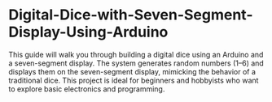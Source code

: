 # Digital-Dice-with-Seven-Segment-Display-Using-Arduino
This guide will walk you through building a digital dice using an Arduino and a seven-segment display. The system generates random numbers (1–6) and displays them on the seven-segment display, mimicking the behavior of a traditional dice. This project is ideal for beginners and hobbyists who want to explore basic electronics and programming.
